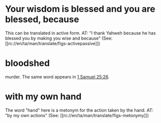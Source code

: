 # Your wisdom is blessed and you are blessed, because

This can be translated in active form. AT: "I thank Yahweh because he has blessed you by making you wise and because" (See: [[rc://en/ta/man/translate/figs-activepassive]])

# bloodshed

murder. The same word appears in [1 Samuel 25:26](./25.md).

# with my own hand

The word "hand" here is a metonym for the action taken by the hand. AT: "by my own actions" (See: [[rc://en/ta/man/translate/figs-metonymy]])

